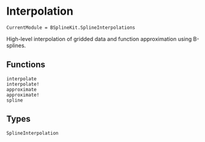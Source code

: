 # Interpolation

```@meta
CurrentModule = BSplineKit.SplineInterpolations
```

High-level interpolation of gridded data and function approximation using B-splines.

## Functions

```@docs
interpolate
interpolate!
approximate
approximate!
spline
```

## Types

```@docs
SplineInterpolation
```
